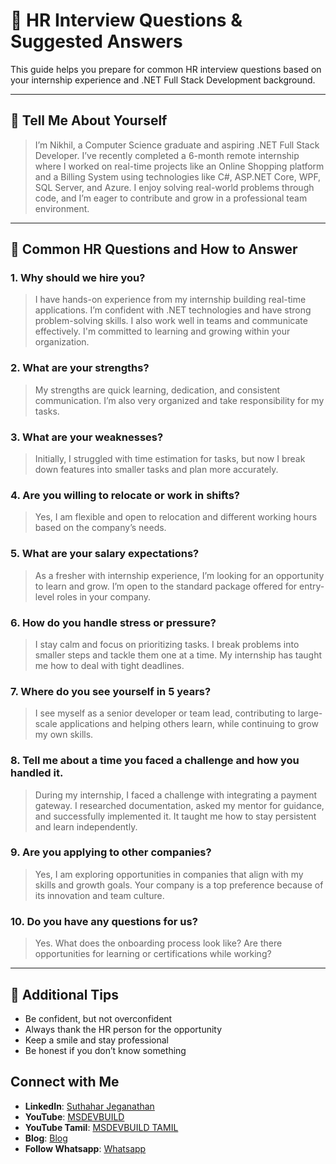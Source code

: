 # 💼 HR Interview Questions & Suggested Answers 

This guide helps you prepare for common HR interview questions based on your internship experience and .NET Full Stack Development background.

---

## 👤 Tell Me About Yourself

> I’m Nikhil, a Computer Science graduate and aspiring .NET Full Stack Developer. I’ve recently completed a 6-month remote internship where I worked on real-time projects like an Online Shopping platform and a Billing System using technologies like C#, ASP.NET Core, WPF, SQL Server, and Azure. I enjoy solving real-world problems through code, and I’m eager to contribute and grow in a professional team environment.

---

## 📝 Common HR Questions and How to Answer

### 1. Why should we hire you?

> I have hands-on experience from my internship building real-time applications. I’m confident with .NET technologies and have strong problem-solving skills. I also work well in teams and communicate effectively. I'm committed to learning and growing within your organization.

### 2. What are your strengths?

> My strengths are quick learning, dedication, and consistent communication. I’m also very organized and take responsibility for my tasks.

### 3. What are your weaknesses?

> Initially, I struggled with time estimation for tasks, but now I break down features into smaller tasks and plan more accurately.

### 4. Are you willing to relocate or work in shifts?

> Yes, I am flexible and open to relocation and different working hours based on the company’s needs.

### 5. What are your salary expectations?

> As a fresher with internship experience, I’m looking for an opportunity to learn and grow. I’m open to the standard package offered for entry-level roles in your company.

### 6. How do you handle stress or pressure?

> I stay calm and focus on prioritizing tasks. I break problems into smaller steps and tackle them one at a time. My internship has taught me how to deal with tight deadlines.

### 7. Where do you see yourself in 5 years?

> I see myself as a senior developer or team lead, contributing to large-scale applications and helping others learn, while continuing to grow my own skills.

### 8. Tell me about a time you faced a challenge and how you handled it.

> During my internship, I faced a challenge with integrating a payment gateway. I researched documentation, asked my mentor for guidance, and successfully implemented it. It taught me how to stay persistent and learn independently.

### 9. Are you applying to other companies?

> Yes, I am exploring opportunities in companies that align with my skills and growth goals. Your company is a top preference because of its innovation and team culture.

### 10. Do you have any questions for us?

> Yes. What does the onboarding process look like? Are there opportunities for learning or certifications while working?

---

## 🌟 Additional Tips

* Be confident, but not overconfident
* Always thank the HR person for the opportunity
* Keep a smile and stay professional
* Be honest if you don’t know something

## Connect with Me
- **LinkedIn**: [Suthahar Jeganathan](https://www.linkedin.com/in/jssuthahar/)
- **YouTube**: [MSDEVBUILD](https://www.youtube.com/@MSDEVBUILD)
- **YouTube Tamil**: [MSDEVBUILD TAMIL](https://www.youtube.com/@MSDEVBUILDTamil)
- **Blog**: [Blog](https://www.msdevbuild.com/)
- **Follow Whatsapp**: [Whatsapp](https://www.whatsapp.com/channel/0029Va5j2rHEFeXcTlUhQB0J)
